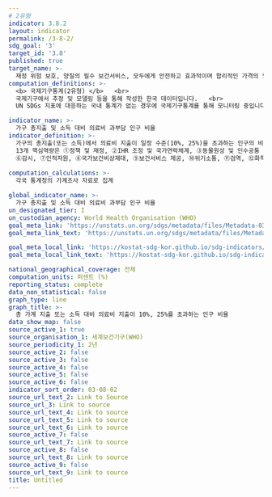 ```yaml
---
# 2유형 
indicator: 3.8.2
layout: indicator
permalink: /3-8-2/
sdg_goal: '3'
target_id: '3.8'
published: true
target_name: >-
  재정 위험 보호, 양질의 필수 보건서비스, 모두에게 안전하고 효과적이며 합리적인 가격의 필수 약품 및 백신에 대한 접근 등을 포함하는 보편적 건강보장 서비스 제공
computation_definitions: >-
  <b> 국제기구통계(2유형) </b>   <br>
  국제기구에서 추정 및 모델링 등을 통해 작성한 한국 데이터입니다.   <br>
  UN SDGs 지표에 대응하는 국내 통계가 없는 경우에 국제기구통계를 통해 모니터링 중입니다. 

indicator_name: >-
  가구 총지출 및 소득 대비 의료비 과부담 인구 비율
indicator_definition: >-
  가구의 총지출(또는 소득)에서 의료비 지출이 일정 수준(10%, 25%)을 초과하는 인구의 비율
  13개 핵심역량은 ①정책 및 재정, ②IHR 조정 및 국가연락체계, ③동물원성 및 인수공통 감염, ④식품안전, ⑤실험실 진단체계, 
  ⑥감시, ⑦인적자원, ⑧국가보건비상제대, ⑨보건서비스 제공, ⑩위기소통, ⑪검역, ⑫화학물질 사고, ⑬방사능 비상 상황
  
computation_calculations: >-
  각국 통계청의 가계조사 자료로 집계

global_indicator_name: >-
  가구 총지출 및 소득 대비 의료비 과부담 인구 비율
un_designated_tier: I
un_custodian_agency: World Health Organisation (WHO)
goal_meta_link: 'https://unstats.un.org/sdgs/metadata/files/Metadata-03-08-02.pdf'
goal_meta_link_text: 'https://unstats.un.org/sdgs/metadata/files/Metadata-03-08-02.pdf'

goal_meta_local_link: 'https://kostat-sdg-kor.github.io/sdg-indicators/public/data/Metadata-03-08-02_KOR.pdf'
goal_meta_local_link_text: 'https://kostat-sdg-kor.github.io/sdg-indicators/public/data/Metadata-03-08-02_KOR.pdf'

national_geographical_coverage: 전체
computation_units: 퍼센트 (%)
reporting_status: complete
data_non_statistical: false
graph_type: line
graph_title: >-
  총 가계 지출 또는 소득 대비 의료비 지출이 10%, 25%를 초과하는 인구 비율
data_show_map: false
source_active_1: true
source_organisation_1: 세계보건기구(WHO)
source_periodicity_1: 2년
source_active_2: false
source_active_3: false
source_active_4: false
source_active_5: false
source_active_6: false
indicator_sort_order: 03-08-02
source_url_text_2: Link to Source
source_url_3: Link to source
source_url_text_4: Link to source
source_url_text_5: Link to source
source_url_text_6: Link to source
source_active_7: false
source_url_text_7: Link to source
source_active_8: false
source_url_text_8: Link to source
source_active_9: false
source_url_text_9: Link to source
title: Untitled
---
```

